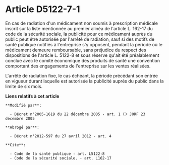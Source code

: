 # Article D5122-7-1

En cas de radiation d'un médicament non soumis à prescription médicale inscrit sur la liste mentionnée au premier alinéa de
l'article L. 162-17 du code de la sécurité sociale, la publicité pour ce médicament auprès du public peut être autorisée par
l'arrêté de radiation, sauf si des motifs de santé publique notifiés à l'entreprise s'y opposent, pendant la période où le
médicament demeure remboursable, sans préjudice du respect des dispositions de l'article L. 5122-8 et sous réserve qu'ait été
préalablement conclue avec le comité économique des produits de santé une convention comportant des engagements de
l'entreprise sur les ventes réalisées.

L'arrêté de radiation fixe, le cas échéant, la période précédant son entrée en vigueur durant laquelle est autorisée la
publicité auprès du public dans la limite de six mois.

**Liens relatifs à cet article**

	**Modifié par**:

	  - Décret n°2005-1619 du 22 décembre 2005 - art. 1 () JORF 23 décembre 2005

	**Abrogé par**:

	  - Décret n°2012-597 du 27 avril 2012 - art. 4

	**Cite**:

	  - Code de la santé publique - art. L5122-8
	  - Code de la sécurité sociale. - art. L162-17
